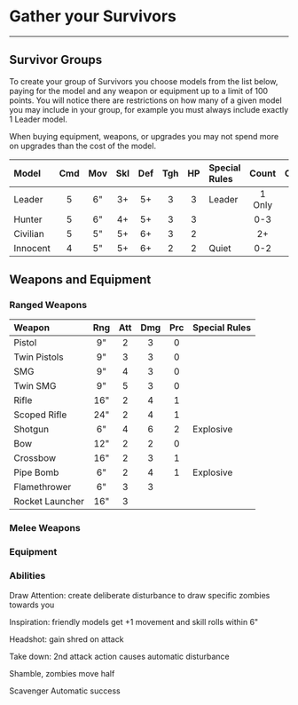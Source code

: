 # Gather your Survivors

---

## Survivor Groups

To create your group of Survivors you choose models from the list below, paying for the model and any weapon or equipment up to a limit of 100 points. You will notice there are restrictions on how many of a given model you may include in your group, for example you must always include exactly 1 Leader model.

When buying equipment, weapons, or upgrades you may not spend more on upgrades than the cost of the model.

| Model             | Cmd | Mov | Skl | Def | Tgh | HP  | Special Rules                 | Count  | Cost |
| :---------------- | :-: | :-: | :-: | :-: | :-: | :-: | :---------------------------- | :----: | :--: |
| Leader            |  5  | 6"  | 3+  | 5+  |  3  |  3  | Leader                        | 1 Only | 16   |
| Hunter            |  5  | 6"  | 4+  | 5+  |  3  |  3  |                               | 0-3    | 14   |
| Civilian          |  5  | 5"  | 5+  | 6+  |  3  |  2  |                               | 2+     | 9    |
| Innocent          |  4  | 5"  | 5+  | 6+  |  2  |  2  | Quiet                         | 0-2    | 5    |

## Weapons and Equipment

### Ranged Weapons

| Weapon          | Rng | Att | Dmg | Prc | Special Rules 
| :-------------- | :-: | :-: | :-: | :-: | :------------
| Pistol          | 9"  |  2  |  3  |  0  |
| Twin Pistols    | 9"  |  3  |  3  |  0  |
| SMG             | 9"  |  4  |  3  |  0  |
| Twin SMG        | 9"  |  5  |  3  |  0  |
| Rifle           | 16" |  2  |  4  |  1  |
| Scoped Rifle    | 24" |  2  |  4  |  1  |
| Shotgun         | 6"  |  4  |  6  |  2  | Explosive 
| Bow             | 12" |  2  |  2  |  0  |
| Crossbow        | 16" |  2  |  3  |  1  |
| Pipe Bomb       | 6"  |  2  |  4  |  1  | Explosive
| Flamethrower    | 6"  |  3  |  3  | 
| Rocket Launcher | 16" |  3  

### Melee Weapons

### Equipment

### Abilities

Draw Attention: create deliberate disturbance to draw specific zombies towards you

Inspiration: friendly models get +1 movement and skill rolls within 6"

Headshot: gain shred on attack

Take down: 2nd attack action causes automatic disturbance

Shamble, zombies move half

Scavenger Automatic success